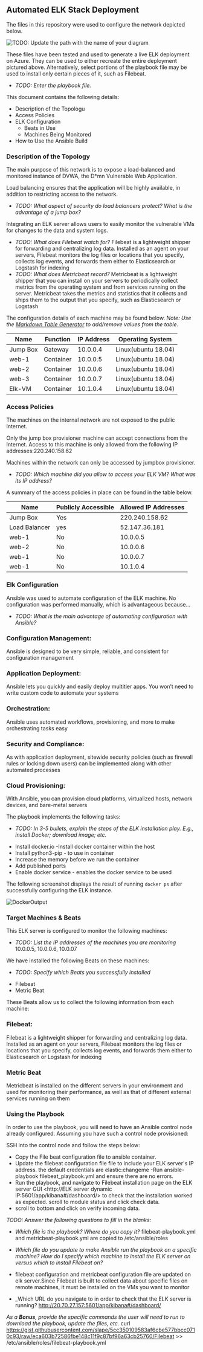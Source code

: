 ## Automated ELK Stack Deployment

The files in this repository were used to configure the network depicted below.

![TODO: Update the path with the name of your diagram](/Images/docker_ps_outputs.png)

These files have been tested and used to generate a live ELK deployment on Azure. They can be used to either recreate the entire deployment pictured above. Alternatively, select portions of the playbook file may be used to install only certain pieces of it, such as Filebeat.

  - _TODO: Enter the playbook file._


This document contains the following details:
- Description of the Topologu
- Access Policies
- ELK Configuration
  - Beats in Use
  - Machines Being Monitored
- How to Use the Ansible Build


### Description of the Topology

The main purpose of this network is to expose a load-balanced and monitored instance of DVWA, the D*mn Vulnerable Web Application.

Load balancing ensures that the application will be highly available, in addition to restricting access to the network.
- _TODO: What aspect of security do load balancers protect? What is the advantage of a jump box?_

Integrating an ELK server allows users to easily monitor the vulnerable VMs for changes to the data and system logs.
- _TODO: What does Filebeat watch for?_
Filebeat is a lightweight shipper for forwarding and centralizing log data. Installed as an agent on your servers, Filebeat monitors the log files or locations that you specify, collects log events, and forwards them either to Elasticsearch or Logstash for indexing
- _TODO: What does Metricbeat record?_
Metricbeat is a lightweight shipper that you can install on your servers to periodically collect metrics from the operating system and from services running on the server. Metricbeat takes the metrics and statistics that it collects and ships them to the output that you specify, such as Elasticsearch or Logstash


The configuration details of each machine may be found below.
_Note: Use the [Markdown Table Generator](http://www.tablesgenerator.com/markdown_tables) to add/remove values from the table_.

| Name     | Function | IP Address | Operating System |
|----------|----------|------------|------------------| 
| Jump Box | Gateway  | 10.0.0.4   |Linux(ubuntu 18.04)|
| web-1    | Container| 10.0.0.5   |Linux(ubuntu 18.04)|
| web-2    |Container | 10.0.0.6   |Linux(ubuntu 18.04)|
| web-3    |Container | 10.0.0.7   |Linux(ubuntu 18.04)|
| Elk-VM   |Container | 10.1.0.4   |Linux(ubuntu 18.04)|

### Access Policies

The machines on the internal network are not exposed to the public Internet. 

Only the jump box provisioner machine can accept connections from the Internet. Access to this machine is only allowed from the following IP addresses:220.240.158.62 

Machines within the network can only be accessed by jumpbox provisioner.
- _TODO: Which machine did you allow to access your ELK VM? What was its IP address?_

A summary of the access policies in place can be found in the table below.

| Name        | Publicly Accessible | Allowed IP Addresses |
|----------   |------------------|----------------------|
| Jump Box    |   Yes            | 220.240.158.62       |
|Load Balancer|   yes            |     52.147.36.181    |
|web-1        |    No            |     10.0.0.5         |
|web-2        |    No            |     10.0.0.6         |
|web-1        |    No            |     10.0.0.7         |
|web-1        |    No            |     10.1.0.4         |

### Elk Configuration

Ansible was used to automate configuration of the ELK machine. No configuration was performed manually, which is advantageous because...
- _TODO: What is the main advantage of automating configuration with Ansible?_
### Configuration Management:
Ansible is designed to be very simple, reliable, and consistent for configuration management
### Application Deployment:
Ansible lets you quickly and easily deploy multitier apps. You won’t need to write custom code to automate your systems
### Orchestration:
Ansible uses automated workflows, provisioning, and more to make orchestrating tasks easy
### Security and Compliance:
As with application deployment, sitewide security policies (such as firewall rules or locking down users) can be implemented along with other automated processes
### Cloud Provisioning:
With Ansible, you can provision cloud platforms, virtualized hosts, network devices, and bare-metal servers

The playbook implements the following tasks:
- _TODO: In 3-5 bullets, explain the steps of the ELK installation play. E.g., install Docker; download image; etc._
* Install docker.io -Install docker container within the host
* Install python3-pip - to use in container
* Increase the memory before we run the container
* Add published ports
* Enable docker service - enables the docker service to be used

The following screenshot displays the result of running `docker ps` after successfully configuring the ELK instance.


![DockerOutput](Images/docker_ps_outputs.png)



### Target Machines & Beats
This ELK server is configured to monitor the following machines:
- _TODO: List the IP addresses of the machines you are monitoring_ 10.0.0.5, 10.0.0.6, 10.0.07

We have installed the following Beats on these machines:
- _TODO: Specify which Beats you successfully installed_
* Filebeat
* Metric Beat

These Beats allow us to collect the following information from each machine:
### Filebeat:
Filebeat is a lightweight shipper for forwarding and centralizing log data. Installed as an agent on your servers, Filebeat monitors the log files or locations that you specify, collects log events, and forwards them either to Elasticsearch or Logstash for indexing

### Metric Beat
Metricbeat is installed on the different servers in your environment and used for monitoring their performance, as well as that of different external services running on them


### Using the Playbook
In order to use the playbook, you will need to have an Ansible control node already configured. Assuming you have such a control node provisioned: 

SSH into the control node and follow the steps below:
- Copy the File beat configuration file to ansible container.
- Update the filebeat configuration file file to include your ELK server's IP address. the default credentials are elastic:changeme
-Run ansible-playbook filebeat_playbook.yml and ensure there are no errors.
- Run the playbook, and navigate to Filebeat installation page on the ELK server GUI <http://ELK server dynamic IP:5601/app/kibana#/dashboard/> to check that the installation worked as expected. scroll to module status and click check data.
- scroll to bottom and click on verify incoming data.

_TODO: Answer the following questions to fill in the blanks:_
- _Which file is the playbook? Where do you copy it?_
filebeat-playbook.yml and metricbeat-playbook.yml are copied to /etc/ansible/roles

- _Which file do you update to make Ansible run the playbook on a specific machine? How do I specify which machine to install the ELK server on versus which to install Filebeat on?_
* filebeat configuration and metricbeat configuration file are updated on elk server.Since Filebeat is built to collect data about specific files on remote machines, it must be installed on the VMs you want to monitor
- _Which URL do you navigate to in order to check that the ELK server is running?
<http://20.70.27.157:5601/app/kibana#/dashboard/>

_As a **Bonus**, provide the specific commands the user will need to run to download the playbook, update the files, etc._
curl https://gist.githubusercontent.com/slape/5cc350109583af6cbe577bbcc0710c93/raw/eca603b72586fbe148c11f9c87bf96a63cb25760/Filebeat >> /etc/ansible/roles/filebeat-playbook.yml